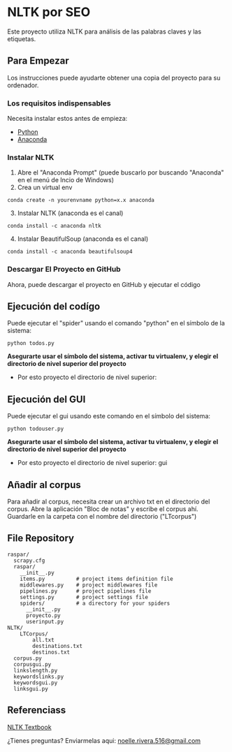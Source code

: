 # NLTK por SEO

Este proyecto utiliza NLTK para análisis de las palabras claves y las etiquetas. 

## Para Empezar

Los instrucciones puede ayudarte obtener una copia del proyecto para su ordenador.

### Los requisitos indispensables

Necesita instalar estos antes de empieza:

* [Python](https://www.python.org/downloads/)
* [Anaconda](https://docs.anaconda.com/anaconda/install/)


### Instalar NLTK

1. Abre el "Anaconda Prompt" (puede buscarlo por buscando "Anaconda" en el menú de Incio de Windows)
2. Crea un virtual env
```
conda create -n yourenvname python=x.x anaconda
```
3. Instalar NLTK (anaconda es el canal)
```
conda install -c anaconda nltk
```
4. Instalar BeautifulSoup (anaconda es el canal)
```
conda install -c anaconda beautifulsoup4
```

### Descargar El Proyecto en GitHub

Ahora, puede descargar el proyecto en GitHub y ejecutar el código

## Ejecución del codígo

Puede ejecutar el "spider" usando el comando "python" en el símbolo de la sistema:
```
python todos.py
```
**Asegurarte usar el símbolo del sistema, activar tu virtualenv, y elegir el directorio de nivel superior del proyecto**
* Por esto proyecto el directorio de nivel superior: 

## Ejecución del GUI

Puede ejecutar el gui usando este comando en el símbolo del sistema:
```
python todouser.py
```

**Asegurarte usar el símbolo del sistema, activar tu virtualenv, y elegir el directorio de nivel superior del proyecto**
* Por esto proyecto el directorio de nivel superior: gui

## Añadir al corpus

Para añadir al corpus, necesita crear un archivo txt en el directorio del corpus. Abre la aplicación "Bloc de notas" y escribe el corpus ahí. Guardarle en la carpeta con el nombre del directorio ("LTcorpus")

## File Repository
```
raspar/
  scrapy.cfg
  raspar/
    __init__.py
    items.py          # project items definition file
    middlewares.py    # project middlewares file
    pipelines.py      # project pipelines file
    settings.py       # project settings file
    spiders/          # a directory for your spiders
      __init__.py
      proyecto.py
      userinput.py	
NLTK/
	LTCorpus/
		all.txt
		destinations.txt
		destinos.txt
  corpus.py
  corpusgui.py
  linkslength.py
  keywordslinks.py
  keywordsgui.py
  linksgui.py
```


## Referenciass
[NLTK Textbook](https://www.nltk.org/book/)

¿Tienes preguntas? Enviarmelas aqui: noelle.rivera.516@gmail.com
